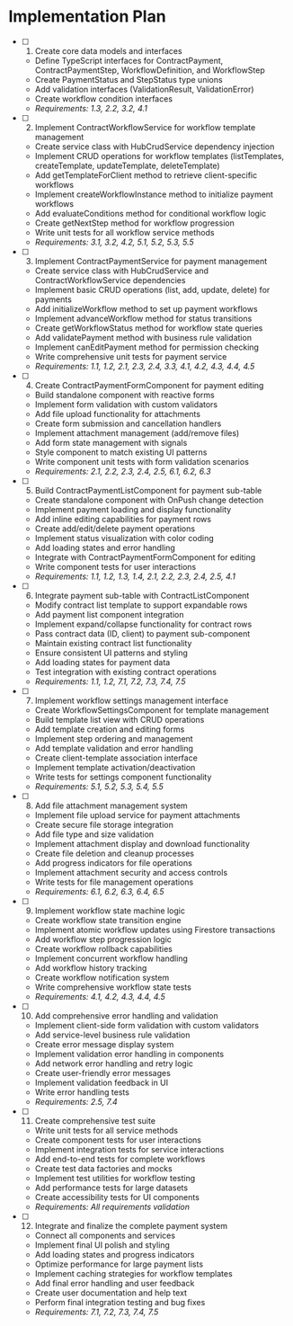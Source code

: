 # Implementation Plan

- [ ] 1. Create core data models and interfaces
  - Define TypeScript interfaces for ContractPayment, ContractPaymentStep, WorkflowDefinition, and WorkflowStep
  - Create PaymentStatus and StepStatus type unions
  - Add validation interfaces (ValidationResult, ValidationError)
  - Create workflow condition interfaces
  - _Requirements: 1.3, 2.2, 3.2, 4.1_

- [ ] 2. Implement ContractWorkflowService for workflow template management
  - Create service class with HubCrudService dependency injection
  - Implement CRUD operations for workflow templates (listTemplates, createTemplate, updateTemplate, deleteTemplate)
  - Add getTemplateForClient method to retrieve client-specific workflows
  - Implement createWorkflowInstance method to initialize payment workflows
  - Add evaluateConditions method for conditional workflow logic
  - Create getNextStep method for workflow progression
  - Write unit tests for all workflow service methods
  - _Requirements: 3.1, 3.2, 4.2, 5.1, 5.2, 5.3, 5.5_

- [ ] 3. Implement ContractPaymentService for payment management
  - Create service class with HubCrudService and ContractWorkflowService dependencies
  - Implement basic CRUD operations (list, add, update, delete) for payments
  - Add initializeWorkflow method to set up payment workflows
  - Implement advanceWorkflow method for status transitions
  - Create getWorkflowStatus method for workflow state queries
  - Add validatePayment method with business rule validation
  - Implement canEditPayment method for permission checking
  - Write comprehensive unit tests for payment service
  - _Requirements: 1.1, 1.2, 2.1, 2.3, 2.4, 3.3, 4.1, 4.2, 4.3, 4.4, 4.5_

- [ ] 4. Create ContractPaymentFormComponent for payment editing
  - Build standalone component with reactive forms
  - Implement form validation with custom validators
  - Add file upload functionality for attachments
  - Create form submission and cancellation handlers
  - Implement attachment management (add/remove files)
  - Add form state management with signals
  - Style component to match existing UI patterns
  - Write component unit tests with form validation scenarios
  - _Requirements: 2.1, 2.2, 2.3, 2.4, 2.5, 6.1, 6.2, 6.3_

- [ ] 5. Build ContractPaymentListComponent for payment sub-table
  - Create standalone component with OnPush change detection
  - Implement payment loading and display functionality
  - Add inline editing capabilities for payment rows
  - Create add/edit/delete payment operations
  - Implement status visualization with color coding
  - Add loading states and error handling
  - Integrate with ContractPaymentFormComponent for editing
  - Write component tests for user interactions
  - _Requirements: 1.1, 1.2, 1.3, 1.4, 2.1, 2.2, 2.3, 2.4, 2.5, 4.1_

- [ ] 6. Integrate payment sub-table with ContractListComponent
  - Modify contract list template to support expandable rows
  - Add payment list component integration
  - Implement expand/collapse functionality for contract rows
  - Pass contract data (ID, client) to payment sub-component
  - Maintain existing contract list functionality
  - Ensure consistent UI patterns and styling
  - Add loading states for payment data
  - Test integration with existing contract operations
  - _Requirements: 1.1, 1.2, 7.1, 7.2, 7.3, 7.4, 7.5_

- [ ] 7. Implement workflow settings management interface
  - Create WorkflowSettingsComponent for template management
  - Build template list view with CRUD operations
  - Add template creation and editing forms
  - Implement step ordering and management
  - Add template validation and error handling
  - Create client-template association interface
  - Implement template activation/deactivation
  - Write tests for settings component functionality
  - _Requirements: 5.1, 5.2, 5.3, 5.4, 5.5_

- [ ] 8. Add file attachment management system
  - Implement file upload service for payment attachments
  - Create secure file storage integration
  - Add file type and size validation
  - Implement attachment display and download functionality
  - Create file deletion and cleanup processes
  - Add progress indicators for file operations
  - Implement attachment security and access controls
  - Write tests for file management operations
  - _Requirements: 6.1, 6.2, 6.3, 6.4, 6.5_

- [ ] 9. Implement workflow state machine logic
  - Create workflow state transition engine
  - Implement atomic workflow updates using Firestore transactions
  - Add workflow step progression logic
  - Create workflow rollback capabilities
  - Implement concurrent workflow handling
  - Add workflow history tracking
  - Create workflow notification system
  - Write comprehensive workflow state tests
  - _Requirements: 4.1, 4.2, 4.3, 4.4, 4.5_

- [ ] 10. Add comprehensive error handling and validation
  - Implement client-side form validation with custom validators
  - Add service-level business rule validation
  - Create error message display system
  - Implement validation error handling in components
  - Add network error handling and retry logic
  - Create user-friendly error messages
  - Implement validation feedback in UI
  - Write error handling tests
  - _Requirements: 2.5, 7.4_

- [ ] 11. Create comprehensive test suite
  - Write unit tests for all service methods
  - Create component tests for user interactions
  - Implement integration tests for service interactions
  - Add end-to-end tests for complete workflows
  - Create test data factories and mocks
  - Implement test utilities for workflow testing
  - Add performance tests for large datasets
  - Create accessibility tests for UI components
  - _Requirements: All requirements validation_

- [ ] 12. Integrate and finalize the complete payment system
  - Connect all components and services
  - Implement final UI polish and styling
  - Add loading states and progress indicators
  - Optimize performance for large payment lists
  - Implement caching strategies for workflow templates
  - Add final error handling and user feedback
  - Create user documentation and help text
  - Perform final integration testing and bug fixes
  - _Requirements: 7.1, 7.2, 7.3, 7.4, 7.5_